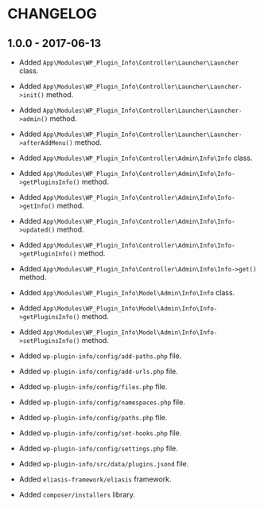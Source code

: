 # CHANGELOG

## 1.0.0 - 2017-06-13

* Added `App\Modules\WP_Plugin_Info\Controller\Launcher\Launcher` class.
* Added `App\Modules\WP_Plugin_Info\Controller\Launcher\Launcher->init()` method.
* Added `App\Modules\WP_Plugin_Info\Controller\Launcher\Launcher->admin()` method.
* Added `App\Modules\WP_Plugin_Info\Controller\Launcher\Launcher->afterAddMenu()` method.

* Added `App\Modules\WP_Plugin_Info\Controller\Admin\Info\Info` class.
* Added `App\Modules\WP_Plugin_Info\Controller\Admin\Info\Info->getPluginsInfo()` method.
* Added `App\Modules\WP_Plugin_Info\Controller\Admin\Info\Info->getInfo()` method.
* Added `App\Modules\WP_Plugin_Info\Controller\Admin\Info\Info->updated()` method.
* Added `App\Modules\WP_Plugin_Info\Controller\Admin\Info\Info->getPluginInfo()` method.
* Added `App\Modules\WP_Plugin_Info\Controller\Admin\Info\Info->get()` method.

* Added `App\Modules\WP_Plugin_Info\Model\Admin\Info\Info` class.
* Added `App\Modules\WP_Plugin_Info\Model\Admin\Info\Info->getPluginsInfo()` method.
* Added `App\Modules\WP_Plugin_Info\Model\Admin\Info\Info->setPluginsInfo()` method.

* Added `wp-plugin-info/config/add-paths.php` file.
* Added `wp-plugin-info/config/add-urls.php` file.
* Added `wp-plugin-info/config/files.php` file.
* Added `wp-plugin-info/config/namespaces.php` file.
* Added `wp-plugin-info/config/paths.php` file.
* Added `wp-plugin-info/config/set-hooks.php` file.
* Added `wp-plugin-info/config/settings.php` file.

* Added `wp-plugin-info/src/data/plugins.jsond` file.

* Added `eliasis-framework/eliasis` framework.

* Added `composer/installers` library.
